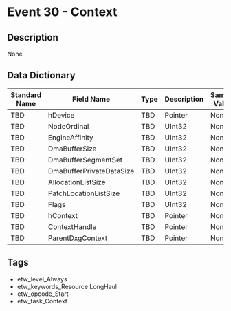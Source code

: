 # Event 30 - Context

## Description
None

## Data Dictionary
|Standard Name|Field Name|Type|Description|Sample Value|
|---|---|---|---|---|
|TBD|hDevice|TBD|Pointer|None|None|
|TBD|NodeOrdinal|TBD|UInt32|None|None|
|TBD|EngineAffinity|TBD|UInt32|None|None|
|TBD|DmaBufferSize|TBD|UInt32|None|None|
|TBD|DmaBufferSegmentSet|TBD|UInt32|None|None|
|TBD|DmaBufferPrivateDataSize|TBD|UInt32|None|None|
|TBD|AllocationListSize|TBD|UInt32|None|None|
|TBD|PatchLocationListSize|TBD|UInt32|None|None|
|TBD|Flags|TBD|UInt32|None|None|
|TBD|hContext|TBD|Pointer|None|None|
|TBD|ContextHandle|TBD|Pointer|None|None|
|TBD|ParentDxgContext|TBD|Pointer|None|None|

## Tags
* etw_level_Always
* etw_keywords_Resource LongHaul
* etw_opcode_Start
* etw_task_Context